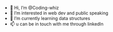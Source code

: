 - 👋 Hi, I’m @Coding-whiz
- 👀 I’m interested in web dev and public speaking
- 🌱 I’m currently learning data structures
- 📫 u can be in touch with me through linkedIn

<!---
Coding-whiz/Coding-whiz is a ✨ special ✨ repository because its `README.md` (this file) appears on your GitHub profile.
You can click the Preview link to take a look at your changes.
--->
